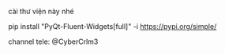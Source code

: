 cài thư viện này nhé 

pip install "PyQt-Fluent-Widgets[full]" -i https://pypi.org/simple/


channel tele: @CyberCrlm3
